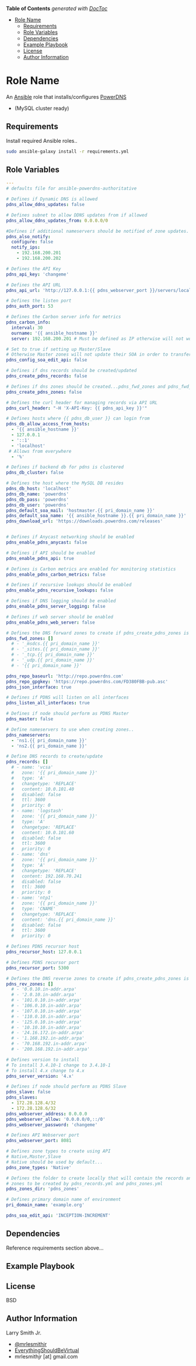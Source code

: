 <!-- START doctoc generated TOC please keep comment here to allow auto update -->
<!-- DON'T EDIT THIS SECTION, INSTEAD RE-RUN doctoc TO UPDATE -->
**Table of Contents**  *generated with [DocToc](https://github.com/thlorenz/doctoc)*

- [Role Name](#role-name)
  - [Requirements](#requirements)
  - [Role Variables](#role-variables)
  - [Dependencies](#dependencies)
  - [Example Playbook](#example-playbook)
  - [License](#license)
  - [Author Information](#author-information)

<!-- END doctoc generated TOC please keep comment here to allow auto update -->

# Role Name

An [Ansible](https://www.ansible.com) role that installs/configures [PowerDNS](https://www.powerdns.com/)

-   (MySQL cluster ready)

## Requirements

Install required Ansible roles..

```bash
sudo ansible-galaxy install -r requirements.yml
```

## Role Variables

```yaml
---
# defaults file for ansible-powerdns-authoritative

# Defines if Dynamic DNS is allowed
pdns_allow_ddns_updates: false

# Defines subnet to allow DDNS updates from if allowed
pdns_allow_ddns_updates_from: 0.0.0.0/0

#Defines if additional nameservers should be notified of zone updates.
pdns_also_notify:
  configure: false
  notify_ips:
    - 192.168.200.201
    - 192.168.200.202

# Defines the API Key
pdns_api_key: 'changeme'

# Defines the API URL
pdns_api_url: 'http://127.0.0.1:{{ pdns_webserver_port }}/servers/localhost/zones'

# Defines the listen port
pdns_auth_port: 53

# Defines the Carbon server info for metrics
pdns_carbon_info:
  interval: 30
  ourname: '{{ ansible_hostname }}'
  server: 192.168.200.201 # Must be defined as IP otherwise will not work

# Set to true if setting up Master/Slave
# Otherwise Master zones will not update their SOA in order to transfer
pdns_config_soa_edit_api: false

# Defines if dns records should be created/updated
pdns_create_pdns_records: false

# Defines if dns zones should be created...pdns_fwd_zones and pdns_fwd_zones
pdns_create_pdns_zones: false

# Defines the curl header for managing records via API URL
pdns_curl_header: "-H 'X-API-Key: {{ pdns_api_key }}'"

# Defines hosts where {{ pdns_db_user }} can login from
pdns_db_allow_access_from_hosts:
  - '{{ ansible_hostname }}'
  - 127.0.0.1
  - '::1'
  - 'localhost'
 # Allows from everywhere
  - '%'

# Defines if backend db for pdns is clustered
pdns_db_cluster: false

# Defines the host where the MySQL DB resides
pdns_db_host: 'localhost'
pdns_db_name: 'powerdns'
pdns_db_pass: 'powerdns'
pdns_db_user: 'powerdns'
pdns_default_soa_mail: 'hostmaster.{{ pri_domain_name }}'
pdns_default_soa_name: '{{ ansible_hostname }}.{{ pri_domain_name }}'
pdns_download_url: 'https://downloads.powerdns.com/releases'


# Defines if Anycast networking should be enabled
pdns_enable_pdns_anycast: false

# Defines if API should be enabled
pdns_enable_pdns_api: true

# Defines is Carbon metrics are enabled for monitoring statistics
pdns_enable_pdns_carbon_metrics: false

# Defines if recursive lookups should be enabled
pdns_enable_pdns_recursive_lookups: false

# Defines if DNS logging should be enabled
pdns_enable_pdns_server_logging: false

# Defines if web server should be enabled
pdns_enable_pdns_web_server: false

# Defines the DNS forward zones to create if pdns_create_pdns_zones is true
pdns_fwd_zones: []
  # - '_msdcs.{{ pri_domain_name }}'
  # - '_sites.{{ pri_domain_name }}'
  # - '_tcp.{{ pri_domain_name }}'
  # - '_udp.{{ pri_domain_name }}'
  # - '{{ pri_domain_name }}'

pdns_repo_baseurl: 'http://repo.powerdns.com'
pdns_repo_gpgkey: 'https://repo.powerdns.com/FD380FBB-pub.asc'
pdns_json_interface: true

# Defines if PDNS will listen on all interfaces
pdns_listen_all_interfaces: true

# Defines if node should perform as PDNS Master
pdns_master: false

# Define nameservers to use when creating zones..
pdns_nameservers:
  - 'ns1.{{ pri_domain_name }}'
  - 'ns2.{{ pri_domain_name }}'

# Define DNS records to create/update
pdns_records: []
  # - name: 'vcsa'
  #   zone: '{{ pri_domain_name }}'
  #   type: 'A'
  #   changetype: 'REPLACE'
  #   content: 10.0.101.40
  #   disabled: false
  #   ttl: 3600
  #   priority: 0
  # - name: 'logstash'
  #   zone: '{{ pri_domain_name }}'
  #   type: 'A'
  #   changetype: 'REPLACE'
  #   content: 10.0.101.60
  #   disabled: false
  #   ttl: 3600
  #   priority: 0
  # - name: 'dns'
  #   zone: '{{ pri_domain_name }}'
  #   type: 'A'
  #   changetype: 'REPLACE'
  #   content: 192.168.70.241
  #   disabled: false
  #   ttl: 3600
  #   priority: 0
  # - name: 'ntp1'
  #   zone: '{{ pri_domain_name }}'
  #   type: 'CNAME'
  #   changetype: 'REPLACE'
  #   content: 'dns.{{ pri_domain_name }}'
  #   disabled: false
  #   ttl: 3600
  #   priority: 0

# Defines PDNS recursor host
pdns_recursor_host: 127.0.0.1

# Defines PDNS recursor port
pdns_recursor_port: 5300

# Defines the DNS reverse zones to create if pdns_create_pdns_zones is true
pdns_rev_zones: []
  # - '0.0.10.in-addr.arpa'
  # - '2.0.10.in-addr.arpa'
  # - '101.0.10.in-addr.arpa'
  # - '106.0.10.in-addr.arpa'
  # - '107.0.10.in-addr.arpa'
  # - '110.0.10.in-addr.arpa'
  # - '125.0.10.in-addr.arpa'
  # - '10.10.10.in-addr.arpa'
  # - '24.16.172.in-addr.arpa'
  # - '1.168.192.in-addr.arpa'
  # - '70.168.192.in-addr.arpa'
  # - '200.168.192.in-addr.arpa'

# Defines version to install
# To install 3.4.10-1 change to 3.4.10-1
# To install 4.x change to 4.x
pdns_server_version: '4.x'

# Defines if node should perform as PDNS Slave
pdns_slave: false
pdns_slaves:
  - 172.28.128.4/32
  - 172.28.128.6/32
pdns_webserver_address: 0.0.0.0
pdns_webserver_allow: '0.0.0.0/0,::/0'
pdns_webserver_password: 'changeme'

# Defines API Webserver port
pdns_webserver_port: 8081

# Defines zone types to create using API
# Native,Master,Slave
# Native should be used by default...
pdns_zone_types: 'Native'

# Defines the folder to create locally that will contain the records and
# zones to be created by pdns_records.yml and pdns_zones.yml
pdns_zones_dir: 'pdns_zones'

# Defines primary domain name of environment
pri_domain_name: 'example.org'

pdns_soa_edit_api: 'INCEPTION-INCREMENT'
```

## Dependencies

Reference requirements section above...

## Example Playbook

## License

BSD

## Author Information

Larry Smith Jr.

-   [@mrlesmithjr](https://www.twitter.com/mrlesmithjr)
-   [EverythingShouldBeVirtual](http://everythingshouldbevirtual.com)
-   mrlesmithjr [at] gmail.com

